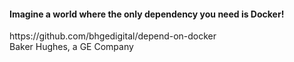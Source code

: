 <h1 class="title" style="display:none">Depend on Docker</h1>

<h4>Imagine a world where the only dependency you need is Docker!</h4>
https://github.com/bhgedigital/depend-on-docker <br>
Baker Hughes, a GE Company 
